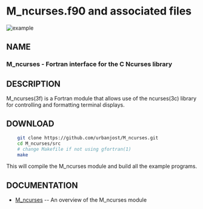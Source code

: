 # M_ncurses.f90 and associated files

![example](images/example.gif)

## NAME

### M_ncurses - Fortran interface for the C Ncurses library

## DESCRIPTION

   M_ncurses(3f) is a Fortran module that allows use of the ncurses(3c)
   library for controlling and formatting terminal displays.

## DOWNLOAD
   ```bash
       git clone https://github.com/urbanjost/M_ncurses.git
       cd M_ncurses/src
       # change Makefile if not using gfortran(1)
       make
   ```
   This will compile the M_ncurses module and build all the example programs.

## DOCUMENTATION

- [M_ncurses](https://urbanjost.github.io/M_ncurses/ncurses_from_Fortran.html)  -- An overview of the M_ncurses module
